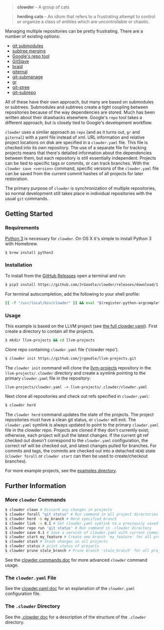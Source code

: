 > **clowder** - A group of cats

> **herding cats** - An idiom that refers to a frustrating attempt to control or organize a class of entities which are uncontrollable or chaotic.

Managing multiple repositories can be pretty frustrating. There are a number of existing options:

- [git submodules](https://git-scm.com/book/en/v2/Git-Tools-Submodules)
- [subtree merging](https://git-scm.com/book/en/v1/Git-Tools-Subtree-Merging)
- [Google's repo tool](https://code.google.com/p/git-repo/)
- [GitSlave](http://gitslave.sourceforge.net)
- [braid](https://github.com/cristibalan/braid)
- [giternal](https://github.com/patmaddox/giternal)
- [git-submanage](https://github.com/idbrii/git-submanage)
- [gr](https://github.com/mixu/gr)
- [git-stree](https://github.com/tdd/git-stree)
- [git-subrepo](https://github.com/ingydotnet/git-subrepo)

All of these have their own approach, but many are based on submodules or subtrees. Submodules and subtrees create a tight coupling between repositories because of the way dependencies are stored. Much has been written about their drawbacks elsewhere. Google's `repo` tool takes a different approach, but is closely tied to Google's development workflow.

`clowder` uses a similar approach as `repo` (and as it turns out, `gr` and `giternal`) with a yaml file instead of xml. URL information and relative project locations on disk are specified in a `clowder.yaml` file. This file is checked into its own repository. The use of a separate file for tracking projects means that there's detailed information about the dependencies between them, but each repository is still essentially independent. Projects can be tied to specific tags or commits, or can track branches. With the `clowder save <version>` command, specific versions of the `clowder.yaml` file can be saved from the current commit hashes of all projects for later restoration.

The primary purpose of `clowder` is synchronization of multiple repositories, so normal development still takes place in individual repositories with the usual `git` commands.

## Getting Started

### Requirements

[Python 3](https://www.python.org/downloads/) is necessary for `clowder`. On OS X it's simple to install Python 3 with Homebrew.

```bash
$ brew install python3
```

### Installation

To install from the [GitHub Releases](https://github.com/JrGoodle/clowder/releases) open a terminal and run:

```bash
$ pip3 install https://github.com/JrGoodle/clowder/releases/download/1.1.2/clowder-1.1.2-py3-none-any.whl
```

For terminal autocompletion, add the following to your shell profile:

```bash
[[ -f "/usr/local/bin/clowder" ]] && eval "$(register-python-argcomplete clowder)"
```

### Usage

This example is based on the LLVM project (see [the full clowder.yaml](https://github.com/JrGoodle/llvm-projects/blob/master/clowder.yaml)). First create a directory to contain all the projects.

```bash
$ mkdir llvm-projects && cd llvm-projects
```

Clone repo containing `clowder.yaml` file ('clowder repo').

```bash
$ clowder init https://github.com/jrgoodle/llvm-projects.git
```

The `clowder init` command will clone the [llvm-projects](https://github.com/jrgoodle/llvm-projects.git) repository in the `llvm-projects/.clowder` directory and create a symlink pointing to the primary `clowder.yaml` file in the repository:

```
llvm-projects/clowder.yaml -> llvm-projects/.clowder/clowder.yaml
```

Next clone all repositories and check out refs specified in `clowder.yaml`:

```bash
$ clowder herd
```

The `clowder herd` command updates the state of the projects. The project repositories must have a clean git status, or `clowder` will exit. The `clowder.yaml` symlink is always updated to point to the primary `clowder.yaml` file in the clowder repo. Projects are cloned if they don't currently exist; otherwise, each project will pull the latest changes. If the current git ref checked out doesn't correspond to the `clowder.yaml` configuration, the correct ref will be checked out, and latest changes pulled for branches. For commits and tags, the commits are checked out into a detached `HEAD` state (`clowder forall` or `clowder start` can then be used to create/checkout branches).

For more example projects, see the [examples directory](https://github.com/JrGoodle/clowder/tree/master/examples).

## Further Information

### More `clowder` Commands

```bash
$ clowder clean # Discard any changes in projects
$ clowder forall "git status" # Run command in all project directories
$ clowder herd -b my_branch # Herd specified branch
$ clowder link -v 0.1 # Set clowder.yaml symlink to a previously saved version
$ clowder repo run 'git status' # Run command in .clowder directory
$ clowder save 0.1 # Save a version of clowder.yaml with current commit sha's
$ clowder start my_feature # Create new branch 'my_feature' for all projects
$ clowder stash # Stash changes in all projects
$ clowder status # print status of projects
$ clowder prune stale_branch # Prune branch 'stale_branch' for all projects
```

See the [clowder commands doc](https://github.com/JrGoodle/clowder/blob/master/docs/commands.md)
for more advanced `clowder` command usage.

### The `clowder.yaml` File

See the [clowder.yaml doc](https://github.com/JrGoodle/clowder/blob/master/docs/clowder_yaml.md)
for an explanation of the `clowder.yaml` configuration file.

### The `.clowder` Directory

See the [.clowder doc](https://github.com/JrGoodle/clowder/blob/master/docs/dot_clowder_dir.md)
for a description of the structure of the `.clowder` directory.
